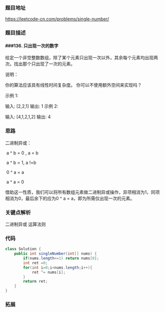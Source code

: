 ### 题目地址

https://leetcode-cn.com/problems/single-number/

### 题目描述

#### ###136. 只出现一次的数字

给定一个非空整数数组，除了某个元素只出现一次以外，其余每个元素均出现两次。找出那个只出现了一次的元素。

说明：

你的算法应该具有线性时间复杂度。 你可以不使用额外空间来实现吗？

示例 1:

输入: [2,2,1]
输出: 1
示例 2:

输入: [4,1,2,1,2]
输出: 4

### 思路

二进制异或：

​	a ^ b = 0 , a = b

​	a ^ b  = 1, a !=b 

​	0 ^ a  = a

​	a ^ a = 0

借助这一性质，我们可以将所有数组元素做二进制异或操作，异项相消为1，同项相消为0，最后余下的应为0 ^ a  = a，即为所需仅出现一次的元素。

### 关键点解析

二进制异或  运算法则

### 代码

```java
class Solution {
    public int singleNumber(int[] nums) {
        if(nums.length<=1) return nums[0];
        int ret =0;
        for(int i=0;i<nums.length;i++){
            ret ^= nums[i];
        }
        return ret;
    }
}
```

### 拓展

